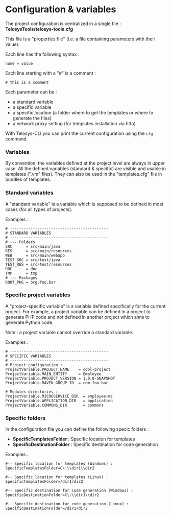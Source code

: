 # Configuration & variables

The project configuration is centralized in a single file :  
**TelosysTools/telosys-tools.cfg**

This file is a "properties file" \(i.e. a file containing parameters with their value\).

Each line has the following syntax :

```text
name = value
```

Each line starting with a "\#" is a comment :

```text
# this is a comment
```

Each parameter can be :

* a standard variable
* a specific variable
* a specific location \(a folder where to get the templates or where to generate the files\)
* a network proxy setting \(for templates installation via http\)

With Telosys-CLI you can print the current configuration using the `cfg` command.

### Variables 

By convention, the variables defined at the project level are always in upper case. All the defined variables \(standard & specific\) are visible and usable in templates \(".vm" files\). They can also be used in the "templates.cfg" file in bundles of templates. 



### Standard variables 

A "standard variable" is a variable which is supposed to be defined in most cases \(for all types of projects\).

Examples :

```text
# -------------------------------------------
# STANDARD VARIABLES 
# -------------------------------------------
# --- Folders 
SRC      = src/main/java
RES      = src/main/resources
WEB      = src/main/webapp
TEST_SRC = src/test/java
TEST_RES = src/test/resources
DOC      = doc
TMP      = tmp
# --- Packages
ROOT_PKG = org.foo.bar
```

### 

### Specific project variables 

A "project-specific variable" is a variable defined specifically for the current project. For example, a project variable can be defined in a project to generate PHP code and not defined in another project which aims to generate Python code.

Note : a project variable cannot override a standard variable.

Examples :

```text
# -------------------------------------------
# SPECIFIC VARIABLES 
# -------------------------------------------
# Project configuration :
ProjectVariable.PROJECT_NAME    = cool-project
ProjectVariable.MAIN_ENTITY     = Employee
ProjectVariable.PROJECT_VERSION = 1.0.0-SNAPSHOT
ProjectVariable.MAVEN_GROUP_ID  = com.foo.bar

# Modules directories :
ProjectVariable.MICROSERVICE_DIR  = employee-ms
ProjectVariable.APPLICATION_DIR   = application
ProjectVariable.COMMONS_DIR       = commons
```

### 

### Specific folders

In the configuration file you can define the following specic folders :

* **SpecificTemplatesFolder** : Specific location for templates
* **SpecificDestinationFolder**  : Specific destination for code generation

Examples :

```text
#-- Specific location for templates (Windows) :
SpecificTemplatesFolder=C\:\\dir1\\dir2

#-- Specific location for templates (Linux) :
SpecificTemplatesFolder=/dir1/dir2

#-- Specific destination for code generation (Windows) :
SpecificDestinationFolder=C\:\\dir1\\dir2

#-- Specific destination for code generation (Linux) :
SpecificDestinationFolder=/dir1/dir2
```







